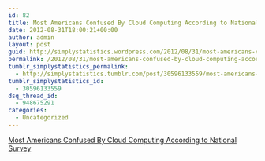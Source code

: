 ```yaml
---
id: 82
title: Most Americans Confused By Cloud Computing According to National Survey
date: 2012-08-31T18:00:21+00:00
author: admin
layout: post
guid: http://simplystatistics.wordpress.com/2012/08/31/most-americans-confused-by-cloud-computing-according-to
permalink: /2012/08/31/most-americans-confused-by-cloud-computing-according-to/
tumblr_simplystatistics_permalink:
  - http://simplystatistics.tumblr.com/post/30596133559/most-americans-confused-by-cloud-computing-according-to
tumblr_simplystatistics_id:
  - 30596133559
dsq_thread_id:
  - 948675291
categories:
  - Uncategorized
---
```

[Most Americans Confused By Cloud Computing According to National Survey](http://www.citrix.com/English/NE/news/news.asp?newsID=2328309)